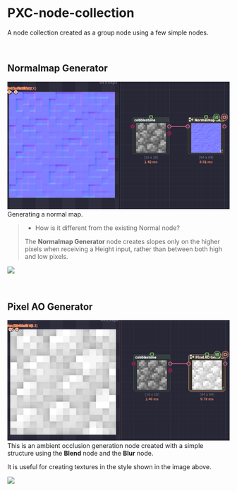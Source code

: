 # PXC-node-collection
 A node collection created as a group node using a few simple nodes.

<br>

## Normalmap Generator
![](/image/2025-02-04232212.png)
Generating a normal map.  

> - How is it different from the existing Normal node?  
>
> The **Normalmap Generator** node creates slopes only on the higher pixels when receiving a Height input, rather than between both high and low pixels.

[![](https://img.shields.io/badge/Download-click-white?style=social-square)](https://github.com/DominoKorean/PXC-node-collection/raw/refs/heads/main/PBR/Normalmap%20Generator/Normalmap%20generator.zip)

<br>

## Pixel AO Generator
![](/image/2025-02-04233012.png)
This is an ambient occlusion generation node created with a simple structure using the **Blend** node and the **Blur** node.  

It is useful for creating textures in the style shown in the image above.

[![](https://img.shields.io/badge/Download-click-white?style=social-square)](https://github.com/DominoKorean/PXC-node-collection/raw/refs/heads/main/PBR/Pixel%20AO%20Generator/Pixel%20AO%20Generator.zip)